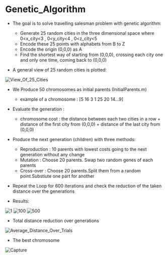 # Genetic_Algorithm
- The goal is to solve travelling salesman problem with genetic algorithm:
     - Generate 25 random cities in the three dimensional space where 0<x_city<3 , 0<y_city<4 , 0<z_city<5
     - Encode these 25 points with alphabets from B to Z
     - Encode the origin (0,0,0) as A
     - Find the shortest way of starting from (0,0,0), crossing each city one and only one time, coming back to (0,0,0)

- A general view of 25 random cities is plotted:

![View_Of_25_Cities](https://user-images.githubusercontent.com/88426435/139630692-ee0aecab-40e9-4040-8153-583fa2248658.png)

- We Produce 50 chromosomes as initial parents (InitialParents.m)
     - example of a chromosome : [5 16 3 1 25 20 14...9] 

- Evaluate the generation :
     - chromosome cost : the distance between each two cities in a row + distance of the first city from (0,0,0) + distance of the last city from (0,0,0)

- Produce the next generation (children) with three methods:
     - Reproduction : 10 parents with lowest costs going to the next generation without any change
     - Mutation : Choose 20 parents. Swap two random genes of each parents
     - Cross-over :  Choose 20 parents.Split them from a random point.Substiute one part for another

- Repeat the Loop for 600 iterations and check the reduction of the taken distance over the generations
- Results:

![1](https://user-images.githubusercontent.com/88426435/139634288-9ca06e5d-573a-49b7-a988-136a514ddf42.png)
![100](https://user-images.githubusercontent.com/88426435/139634305-4f9653c6-e8d6-4c25-86cd-72480284b8bb.png)
![500](https://user-images.githubusercontent.com/88426435/139634315-bab88e41-10dd-446a-ae70-5d76d84b9deb.png)

- Total distance reduction over generations

![Average_Distance_Over_Trials](https://user-images.githubusercontent.com/88426435/139632840-00ed646e-85c5-4487-adab-e9eeb533caf3.png)

- The best chromosome 

![Capture](https://user-images.githubusercontent.com/88426435/139634281-fbfabda8-6e35-4a96-ba00-d868fbca9348.PNG)

